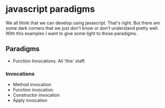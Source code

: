 # javascript paradigms
We all think that we can develop using javascript. That's right.
But there are some dark corners that we just don't know or don't understand pretty well.
With this examples I want to give some light to those paradigms.

## Paradigms
* Function Invocations. All 'this' staff.

### Invocations
* Method invocation
* Function invocation
* Constructor invocation
* Apply invocation